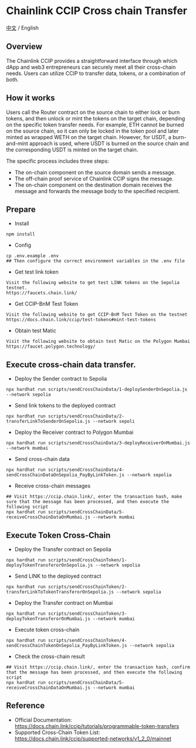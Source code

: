# Chainlink CCIP Cross chain Transfer
[中文](./README-cn.md) / English

## Overview  
The Chainlink CCIP provides a straightforward interface through which dApp and web3 entrepreneurs can securely meet all their cross-chain needs. Users can utilize CCIP to transfer data, tokens, or a combination of both.

## How it works    
Users call the Router contract on the source chain to either lock or burn tokens, and then unlock or mint the tokens on the target chain, depending on the specific token transfer needs. For example, ETH cannot be burned on the source chain, so it can only be locked in the token pool and later minted as wrapped WETH on the target chain. However, for USDT, a burn-and-mint approach is used, where USDT is burned on the source chain and the corresponding USDT is minted on the target chain.

The specific process includes three steps:

- The on-chain component on the source domain sends a message.
- The off-chain proof service of Chainlink CCIP signs the message.
- The on-chain component on the destination domain receives the message and forwards the message body to the specified recipient.

## Prepare 
- Install  
```
npm install
```

- Config  
```
cp .env.example .env
## Then configure the correct environment variables in the .env file 
```

- Get test link token 
```
Visit the following website to get test LINK tokens on the Sepolia testnet.
https://faucets.chain.link/
```

- Get CCIP-BnM Test Token 
```
Visit the following website to get CCIP-BnM Test Token on the testnet
https://docs.chain.link/ccip/test-tokens#mint-test-tokens
```

- Obtain test Matic  
```
Visit the following website to obtain test Matic on the Polygon Mumbai
https://faucet.polygon.technology/
```


## Execute cross-chain data transfer.  
- Deploy the Sender contract to Sepolia  
```
npx hardhat run scripts/sendCrossChainData/1-deploySenderOnSepolia.js --network sepolia
```

- Send link tokens to the deployed contract   
```
npx hardhat run scripts/sendCrossChainData/2-transferLinkToSenderOnSepolia.js --network sepoli
```

- Deploy the Receiver contract to Polygon Mumbai  
```
npx hardhat run scripts/sendCrossChainData/3-deployReceiverOnMumbai.js --network mumbai
```

- Send cross-chain data  
```
npx hardhat run scripts/sendCrossChainData/4-sendCrossChainDataOnSepolia_PayByLinkToken.js --network sepolia
```

- Receive cross-chain messages 
```
## Visit https://ccip.chain.link/, enter the transaction hash, make sure that the message has been processed, and then execute the following script
npx hardhat run scripts/sendCrossChainData/5-receiveCrossChainDataOnMumbai.js --network mumbai
```

## Execute Token Cross-Chain   
- Deploy the Transfer contract on Sepolia 
```
npx hardhat run scripts/sendCrossChainToken/1-deployTokenTransferorOnSepolia.js --network sepolia
```  

- Send LINK to the deployed contract 
```
npx hardhat run scripts/sendCrossChainToken/2-transferLinkToTokenTransferorOnSepolia.js --network sepolia
``` 

- Deploy the Transfer contract on Mumbai 
```
npx hardhat run scripts/sendCrossChainToken/3-deployTokenTransferorOnMumbai.js --network mumbai
``` 

- Execute token cross-chain 
```
npx hardhat run scripts/sendCrossChainToken/4-sendCrossChainTokenOnSepolia_PayByLinkToken.js --network sepolia
``` 

- Check the cross-chain result   
```
## Visit https://ccip.chain.link/, enter the transaction hash, confirm that the message has been processed, and then execute the following script
npx hardhat run scripts/sendCrossChainData/5-receiveCrossChainDataOnMumbai.js --network mumbai
```


## Reference 
- Official Documentation: https://docs.chain.link/ccip/tutorials/programmable-token-transfers
- Supported Cross-Chain Token List: https://docs.chain.link/ccip/supported-networks/v1_2_0/mainnet 
